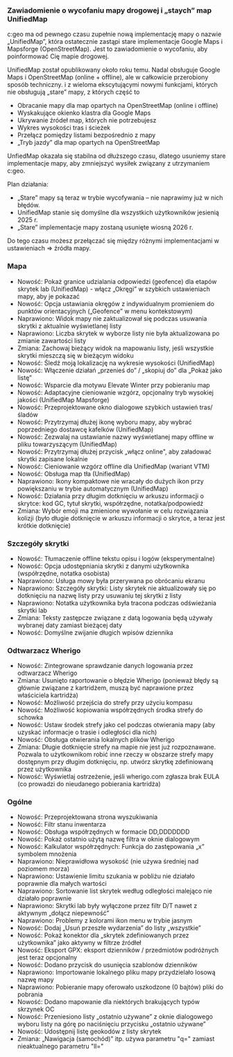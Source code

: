 ### Zawiadomienie o wycofaniu mapy drogowej i „staych” map UnifiedMap
c:geo ma od pewnego czasu zupełnie nową implementację mapy o nazwie „UnifiedMap”, która ostatecznie zastąpi stare implementacje Google Maps i Mapsforge (OpenStreetMap). Jest to zawiadomienie o wycofaniu, aby poinformować Cię mapie drogowej.

UnifiedMap został opublikowany około roku temu. Nadal obsługuje Google Maps i OpenStreetMap (online + offline), ale w całkowicie przerobiony sposób techniczny. i z wieloma ekscytującymi nowymi funkcjami, których nie obsługują „stare” mapy, z których część to
- Obracanie mapy dla map opartych na OpenStreetMap (online i offline)
- Wyskakujące okienko klastra dla Google Maps
- Ukrywanie źródeł map, których nie potrzebujesz
- Wykres wysokości tras i ścieżek
- Przełącz pomiędzy listami bezpośrednio z mapy
- „Tryb jazdy” dla map opartych na OpenStreetMap

UnfiedMap okazała się stabilna od dłuższego czasu, dlatego usuniemy stare implementacje mapy, aby zmniejszyć wysiłek związany z utrzymaniem c:geo.

Plan działania:
- „Stare” mapy są teraz w trybie wycofywania – nie naprawimy już w nich błędów.
- UnifiedMap stanie się domyślne dla wszystkich użytkowników jesienią 2025 r.
- „Stare” implementacje mapy zostaną usunięte wiosną 2026 r.

Do tego czasu możesz przełączać się między różnymi implementacjami w ustawieniach => źródła mapy.

### Mapa
- Nowość: Pokaż granice udzialania odpowiedzi (geofence) dla etapów skrytek lab (UnifiedMap) - włącz „Okręgi” w szybkich ustawieniach mapy, aby je pokazać
- Nowość: Opcja ustawiania okręgów z indywidualnym promieniem do punktów orientacyjnych („Geofence” w menu kontekstowym)
- Naprawiono: Widok mapy nie zaktualizował się podczas usuwania skrytki z aktualnie wyświetlanej listy
- Naprawiono: Liczba skrytek w wyborze listy nie była aktualizowana po zmianie zawartości listy
- Zmiana: Zachowaj bieżący widok na mapowaniu listy, jeśli wszystkie skrytki mieszczą się w bieżącym widoku
- Nowość: Śledź moją lokalizację na wykresie wysokości (UnifiedMap)
- Nowość: Włączenie działań „przenieś do” / „skopiuj do” dla „Pokaż jako listę”
- Nowość: Wsparcie dla motywu Elevate Winter przy pobieraniu map
- Nowość: Adaptacyjne cieniowanie wzgórz, opcjonalny tryb wysokiej jakości (UnifiedMap Mapsforge)
- Nowość: Przeprojektowane okno dialogowe szybkich ustawień tras/śladów
- Nowość: Przytrzymaj dłużej ikonę wyboru mapy, aby wybrać poprzedniego dostawcę kafelków (UnifiedMap)
- Nowość: Zezwalaj na ustawianie nazwy wyświetlanej mapy offline w pliku towarzyszącym (UnifiedMap)
- Nowość: Przytrzymaj dłużej przycisk „włącz online", aby załadować skrytki zapisane lokalnie
- Nowość: Cieniowanie wzgórz offline dla UnifiedMap (wariant VTM)
- Nowość: Obsługa map tła (UnifiedMap)
- Naprawiono: Ikony kompaktowe nie wracały do dużych ikon przy powiększaniu w trybie automatycznym (UnifiedMap)
- Nowość: Działania przy długim dotknięciu w arkuszu informacji o skrytce: kod GC, tytuł skrytki, współrzędne, notatka/podpowiedź
- Zmiana: Wybór emoji ma zmienione wywołanie w celu rozwiązania kolizji (było długie dotknięcie w arkuszu informacji o skrytce, a teraz jest krótkie dotknięcie)

### Szczegóły skrytki
- Nowość: Tłumaczenie offline tekstu opisu i logów (eksperymentalne)
- Nowość: Opcja udostępniania skrytki z danymi użytkownika (współrzędne, notatka osobista)
- Naprawiono: Usługa mowy była przerywana po obrócaniu ekranu
- Naprawiono: Szczegóły skrytki: Listy skrytek nie aktualizowały się po dotknięciu na nazwę listy przy usuwaniu tej skrytki z listy
- Naprawiono: Notatka użytkownika była tracona podczas odświeżania skrytki lab
- Zmiana: Teksty zastępcze związane z datą logowania będą używały wybranej daty zamiast bieżącej daty
- Nowość: Domyślne zwijanie długich wpisów dziennika

### Odtwarzacz Wherigo
- Nowość: Zintegrowane sprawdzanie danych logowania przez odtwarzacz Wherigo
- Zmiana: Usunięto raportowanie o błędzie Wherigo (ponieważ błędy są głównie związane z kartridżem, muszą być naprawione przez właściciela kartridża)
- Nowość: Możliwość przejścia do strefy przy użyciu kompasu
- Nowość: Możliwość kopiowania współrzędnych środka strefy do schowka
- Nowość: Ustaw środek strefy jako cel podczas otwierania mapy (aby uzyskać informacje o trasie i odległości dla nich)
- Nowość: Obsługa otwierania lokalnych plików Wherigo
- Zmiana: Długie dotknięcie strefy na mapie nie jest już rozpoznawane. Pozwala to użytkownikom robić inne rzeczy w obszarze strefy mapy dostępnym przy długim dotknięciu, np. utwórz skrytkę zdefiniowaną przez użytkownika
- Nowość: Wyświetlaj ostrzeżenie, jeśli wherigo.com zgłasza brak EULA (co prowadzi do nieudanego pobierania kartridża)

### Ogólne
- Nowość: Przeprojektowana strona wyszukiwania
- Nowość: Filtr stanu inwentarza
- Nowość: Obsługa współrzędnych w formacie DD,DDDDDDD
- Nowość: Pokaż ostatnio użytą nazwę filtra w oknie dialogowym
- Nowość: Kalkulator współrzędnych: Funkcja do zastępowania „x” symbolem mnożenia
- Naprawiono: Nieprawidłowa wysokość (nie używa średniej nad poziomem morza)
- Naprawiono: Ustawienie limitu szukania w pobliżu nie działało poprawnie dla małych wartości
- Naprawiono: Sortowanie list skrytek według odległości malejąco nie działało poprawnie
- Naprawiono: Skrytki lab były wyłączone przez filtr D/T nawet z aktywnym „dołącz niepewność”
- Naprawiono: Problemy z kolorami ikon menu w trybie jasnym
- Nowość: Dodaj „Usuń przeszłe wydarzenia” do listy „wszystkie”
- Nowość: Pokaż konektor dla „skrytek zdefiniowanych przez użytkownika” jako aktywny w filtrze źródłeł
- Nowość: Eksport GPX: eksport dzienników / przedmiotów podróżnych jest teraz opcjonalny
- Nowość: Dodano przycisk do usunięcia szablonów dzienników
- Naprawiono: Importowanie lokalnego pliku mapy przydzielało losową nazwę mapy
- Naprawiono: Pobieranie mapy oferowało uszkodzone (0 bajtów) pliki do pobrania
- Nowość: Dodano mapowanie dla niektórych brakujących typów skrzynek OC
- Nowość: Przeniesiono listy „ostatnio używane” z oknie dialogowego wyboru listy na górę po naciśnięciu przycisku „ostatnio używane”
- Nowość: Udostępnij listę geokodów z listy skrytek
- Zmiana: „Nawigacja (samochód)” itp. używa parametru "q=" zamiast nieaktualnego parametru "ll="
